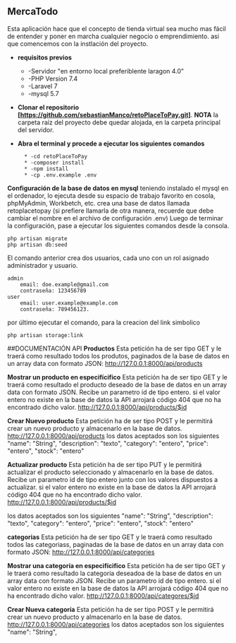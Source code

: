 
## MercaTodo 

Esta aplicación hace que el concepto de tienda virtual sea mucho mas fácil de entender y poner en
marcha cualquier negocio o emprendimiento. asi que comencemos con la instlación del proyecto.

- **requisitos previos**
    * -Servidor "en entorno local preferiblente laragon 4.0"
    * -PHP Version 7.4 
    * -Laravel 7  
    * -mysql 5.7 

- **Clonar el repositorio [https://github.com/sebastianManco/retoPlaceToPay.git]**.
**NOTA** la carpeta raíz del proyecto debe quedar alojada, en la carpeta principal del servidor. 

- **Abra el terminal y procede a ejecutar los siguientes comandos**

        * -cd retoPlaceToPay
        * -composer install
        * -npm install
        * -cp .env.example .env
    
**Configuración de la base de datos en mysql**
    teniendo instalado el mysql en el ordenador, lo ejecuta desde su espacio de trabajo favorito en cosola, phpMyAdmin, Workbetch, etc. 
    crea una base de datos llamada retoplacetopay (si prefiere llamarla de otra manera, recuerde que debe cambiar el nombre en el archivo de configuración .env)
    Luego de terminar la configuración, pase a ejecutar los siguientes comandos desde la consola.                                                              
    
    php artisan migrate
    php artisan db:seed
   
   El comando anterior crea dos usuarios, cada uno con un rol asignado administrador y usuario.
   
    admin 
        email: doe.example@gmail.com
        contraseña: 123456789
    user
        email: user.example@example.com
        contraseña: 789456123.
        
   por último ejecutar el comando, para la creacion del link simbolico
    
    php artisan storage:link 
    
  ##DOCUMENTACIÓN API
  **Productos**
    Esta petición ha de ser tipo GET y le traerá como resultado todos los produtos, paginados de la base de datos en un array data con formato JSON:
    http://127.0.0.1:8000/api/products
    
 **Mostrar un producto en especifícifico**
    Esta petición ha de ser tipo GET y le traerá como resultado el producto deseado de la base de datos en un array data con formato JSON. Recibe un parametro id de tipo entero.
    si el valor entero no existe en la base de datos la API arrojará código 404 que no ha encontrado dicho valor.
    http://127.0.0.1:8000/api/products/$id
    
 **Crear Nuevo producto**
     Esta petición ha de ser tipo POST y le permitirá crear un nuevo producto y almacenarlo en la base de datos. 
     http://127.0.0.1:8000/api/products
     los datos aceptados son los siguientes
            "name": "String",
            "description": "texto",
            "category": "entero",
            "price": "entero",
            "stock": "entero"
     
 **Actualizar producto**
    Esta petición ha de ser tipo PUT y le permitirá actualizar el producto seleccionado y almacenarlo en la base de datos. Recibe un parametro id de tipo entero junto con los         valores dispuestos a actualizar.
    si el valor entero no existe en la base de datos la API arrojará código 404 que no ha encontrado dicho valor.
    http://127.0.0.1:8000/api/products/$id
    
   los datos aceptados son los siguientes
      "name": "String",
      "description": "texto",
      "category": "entero",
      "price": "entero",
      "stock": "entero"
      
   **categorias**
    Esta petición ha de ser tipo GET y le traerá como resultado todos las categoriass, paginadas de la base de datos en un array data con formato JSON:
    http://127.0.0.1:8000/api/categories
    
 **Mostrar una categoría en especifícifico**
    Esta petición ha de ser tipo GET y le traerá como resultado la categoría deseadoa de la base de datos en un array data con formato JSON. Recibe un parametro id de tipo entero.
    si el valor entero no existe en la base de datos la API arrojará código 404 que no ha encontrado dicho valor.
    http://127.0.0.1:8000/api/categores/$id
    
 **Crear Nueva categoría**
     Esta petición ha de ser tipo POST y le permitirá crear un nuevo producto y almacenarlo en la base de datos. 
     http://127.0.0.1:8000/api/categories
     los datos aceptados son los siguientes
            "name": "String",

